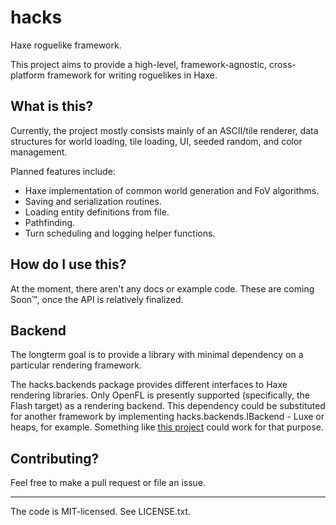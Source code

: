 # hacks
Haxe roguelike framework.

This project aims to provide a high-level, framework-agnostic, cross-platform framework for writing roguelikes in Haxe.

## What is this?
Currently, the project mostly consists mainly of an ASCII/tile renderer, data structures for world loading, tile loading, UI, seeded random, and color management.

Planned features include:

- Haxe implementation of common world generation and FoV algorithms.
- Saving and serialization routines.
- Loading entity definitions from file.
- Pathfinding.
- Turn scheduling and logging helper functions.

## How do I use this?
At the moment, there aren't any docs or example code. These are coming Soon™, once the API is relatively finalized. 

## Backend
The longterm goal is to provide a library with minimal dependency on a particular rendering framework.

The hacks.backends package provides different interfaces to Haxe rendering libraries. Only OpenFL is presently supported (specifically, the Flash target) as a rendering backend. This dependency could be substituted for another framework by implementing hacks.backends.IBackend - Luxe or heaps, for example. Something like [this project](https://github.com/mattj1/luxe_ascii) could work for that purpose.

## Contributing?
Feel free to make a pull request or file an issue.

___


The code is MIT-licensed. See LICENSE.txt.
